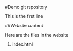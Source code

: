 #Demo git repository

This is the first line

##Website content

Here are the files in the website
1. index.html